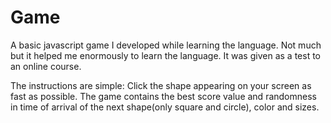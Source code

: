 # Game
A basic javascript game I developed while learning the language. Not much but it helped me enormously to learn the language.
It was given as a test to an online course. 

The instructions are simple: Click the shape appearing on your screen as fast as possible. 
The game contains the best score value and randomness in time of arrival of the next shape(only square and circle), color and sizes.
